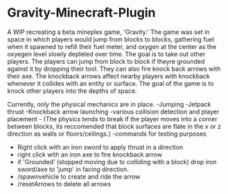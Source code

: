 ﻿# Gravity-Minecraft-Plugin
 A WIP recreating a beta mineplex game, 'Gravity.' The game was set in space in which players would jump from blocks to blocks, gathering fuel when it spawned to refill their fuel meter, and oxygen at the center as the oxyegen level slowly depleted over time. The goal is to take out other players. The players can jump from block to block if theyre grounded against it by dropping their tool. They can also fire knock back arrows with their axe. The knockback arrows affect nearby players with knockback whenever it collides with an entity or surface. The goal of the game is to knock other players into the depths of space. 
 
 Currently, only the physical mechanics are in place. 
 -Jumping 
 -Jetpack thrust 
 -Knockback arrow launching
 -various collision detection and player placement
    - (The physics tends to break if the player moves into a corner between blocks, its reccomended that block surfaces are flate in the x or z direction as walls or floors/ceilings.)
-commands for testing purposes
 
 
- Right click with an iron sword to apply thrust in a direction
- right click with an iron axe to fire knockback arrow
- if 'Grounded' (stopped moving due to colliding with a block) drop iron sword/axe to 'jump' in facing direction.
- /spawnvehicle to create and ride the arrow
- /resetArrows to delete all arrows
